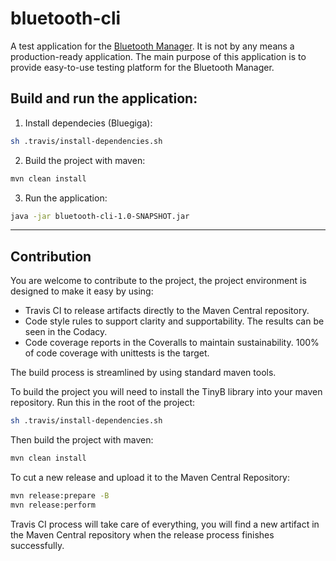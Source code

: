 # bluetooth-cli

A test application for the [Bluetooth Manager](https://github.com/sputnikdev/bluetooth-manager). It is not by any means a production-ready application. 
The main purpose of this application is to provide easy-to-use testing platform for the Bluetooth Manager.

## Build and run the application:

1. Install dependecies (Bluegiga):
```sh
sh .travis/install-dependencies.sh
```
2. Build the project with maven:
```bash
mvn clean install
```
3. Run the application:
```bash
java -jar bluetooth-cli-1.0-SNAPSHOT.jar
```

---
## Contribution

You are welcome to contribute to the project, the project environment is designed to make it easy by using:
* Travis CI to release artifacts directly to the Maven Central repository.
* Code style rules to support clarity and supportability. The results can be seen in the Codacy. 
* Code coverage reports in the Coveralls to maintain sustainability. 100% of code coverage with unittests is the target.

The build process is streamlined by using standard maven tools. 

To build the project you will need to install the TinyB library into your maven repository. Run this in the root of the project:
```sh
sh .travis/install-dependencies.sh
```

Then build the project with maven:
```bash
mvn clean install
```

To cut a new release and upload it to the Maven Central Repository:
```bash
mvn release:prepare -B
mvn release:perform
```
Travis CI process will take care of everything, you will find a new artifact in the Maven Central repository when the release process finishes successfully.